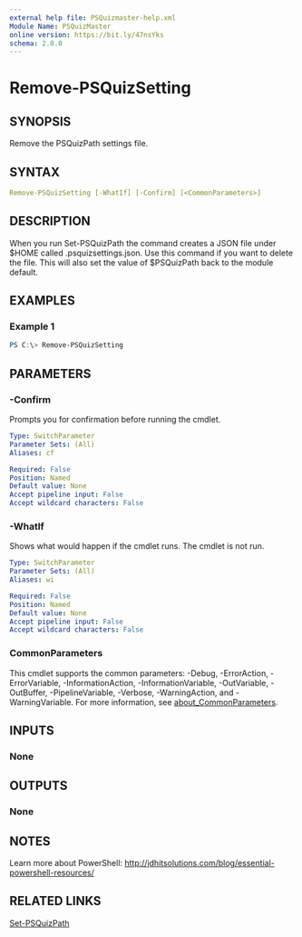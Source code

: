 ```yaml
---
external help file: PSQuizmaster-help.xml
Module Name: PSQuizMaster
online version: https://bit.ly/47nsYks
schema: 2.0.0
---
```


# Remove-PSQuizSetting

## SYNOPSIS

Remove the PSQuizPath settings file.

## SYNTAX

```yaml
Remove-PSQuizSetting [-WhatIf] [-Confirm] [<CommonParameters>]
```

## DESCRIPTION

When you run Set-PSQuizPath the command creates a JSON file under $HOME called .psquizsettings.json. Use this command if you want to delete the file. This will also set the value of $PSQuizPath back to the module default.

## EXAMPLES

### Example 1

```powershell
PS C:\> Remove-PSQuizSetting
```

## PARAMETERS

### -Confirm

Prompts you for confirmation before running the cmdlet.

```yaml
Type: SwitchParameter
Parameter Sets: (All)
Aliases: cf

Required: False
Position: Named
Default value: None
Accept pipeline input: False
Accept wildcard characters: False
```

### -WhatIf

Shows what would happen if the cmdlet runs.
The cmdlet is not run.

```yaml
Type: SwitchParameter
Parameter Sets: (All)
Aliases: wi

Required: False
Position: Named
Default value: None
Accept pipeline input: False
Accept wildcard characters: False
```

### CommonParameters

This cmdlet supports the common parameters: -Debug, -ErrorAction, -ErrorVariable, -InformationAction, -InformationVariable, -OutVariable, -OutBuffer, -PipelineVariable, -Verbose, -WarningAction, and -WarningVariable. For more information, see [about_CommonParameters](http://go.microsoft.com/fwlink/?LinkID=113216).

## INPUTS

### None

## OUTPUTS

### None

## NOTES

Learn more about PowerShell:
http://jdhitsolutions.com/blog/essential-powershell-resources/

## RELATED LINKS

[Set-PSQuizPath](Set-PSQuizPath.md)
